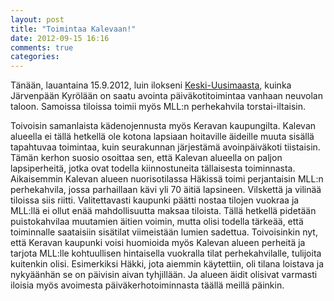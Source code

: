 ```yaml
---
layout: post
title: "Toimintaa Kalevaan!"
date: 2012-09-15 16:16
comments: true
categories: 
---
```

Tänään, lauantaina 15.9.2012, luin ilokseni [Keski-Uusimaasta](http://www.keski-uusimaa.fi/artikkeli/141145-vanhasta-neuvolasta-tuli-kerhotalo), kuinka Järvenpään Kyrölään on saatu avointa päiväkotitoimintaa vanhaan neuvolan taloon.  Samoissa tiloissa toimii myös MLL:n perhekahvila torstai-iltaisin.

Toivoisin samanlaista kädenojennusta myös Keravan kaupungilta. Kalevan alueella ei tällä hetkellä ole kotona lapsiaan hoitaville äideille muuta sisällä tapahtuvaa toimintaa, kuin seurakunnan järjestämä avoinpäiväkoti tiistaisin. Tämän kerhon suosio osoittaa sen, että Kalevan alueella on paljon lapsiperheitä, jotka ovat todella kiinnostuneita tällaisesta toiminnasta. Aikaisemmin Kalevan alueen nuorisotilassa Häkissä toimi perjantaisin MLL:n perhekahvila, jossa parhaillaan kävi yli 70 äitiä lapsineen. Vilskettä ja vilinää tiloissa siis riitti. Valitettavasti kaupunki päätti nostaa tilojen vuokraa ja MLL:llä ei ollut enää mahdollisuutta maksaa tiloista. Tällä hetkellä pidetään puistokahvilaa muutamien äitien voimin, mutta olisi todella tärkeää, että toiminnalle saataisiin sisätilat viimeistään lumien sadettua. Toivoisinkin nyt, että Keravan kaupunki voisi huomioida myös Kalevan alueen perheitä ja tarjota MLL:lle kohtuullisen hintaisella vuokralla tilat perhekahvilalle, tulijoita kuitenkin olisi. Esimerkiksi Häkki, jota aiemmin käytettiin, oli tilana loistava ja nykyäänhän se on päivisin aivan tyhjillään.  Ja alueen äidit olisivat varmasti iloisia myös avoimesta päiväkerhotoiminnasta täällä meillä päinkin. 
